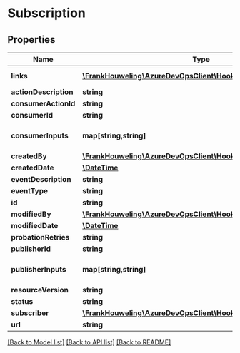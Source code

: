 # Subscription

## Properties
Name | Type | Description | Notes
------------ | ------------- | ------------- | -------------
**links** | [**\FrankHouweling\AzureDevOpsClient\Hooks\Model\ReferenceLinks**](ReferenceLinks.md) | Reference Links | [optional] 
**actionDescription** | **string** |  | [optional] 
**consumerActionId** | **string** |  | [optional] 
**consumerId** | **string** |  | [optional] 
**consumerInputs** | **map[string,string]** | Consumer input values | [optional] 
**createdBy** | [**\FrankHouweling\AzureDevOpsClient\Hooks\Model\IdentityRef**](IdentityRef.md) |  | [optional] 
**createdDate** | [**\DateTime**](\DateTime.md) |  | [optional] 
**eventDescription** | **string** |  | [optional] 
**eventType** | **string** |  | [optional] 
**id** | **string** |  | [optional] 
**modifiedBy** | [**\FrankHouweling\AzureDevOpsClient\Hooks\Model\IdentityRef**](IdentityRef.md) |  | [optional] 
**modifiedDate** | [**\DateTime**](\DateTime.md) |  | [optional] 
**probationRetries** | **string** |  | [optional] 
**publisherId** | **string** |  | [optional] 
**publisherInputs** | **map[string,string]** | Publisher input values | [optional] 
**resourceVersion** | **string** |  | [optional] 
**status** | **string** |  | [optional] 
**subscriber** | [**\FrankHouweling\AzureDevOpsClient\Hooks\Model\IdentityRef**](IdentityRef.md) |  | [optional] 
**url** | **string** |  | [optional] 

[[Back to Model list]](../README.md#documentation-for-models) [[Back to API list]](../README.md#documentation-for-api-endpoints) [[Back to README]](../README.md)


